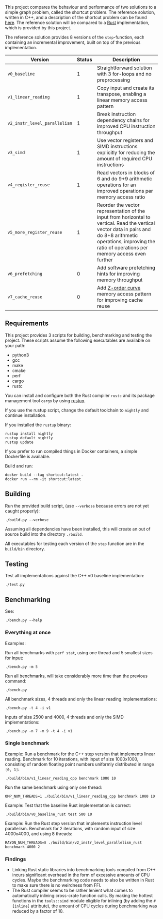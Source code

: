 This project compares the behaviour and performance of two solutions to a simple graph problem, called the shortcut problem.
The reference solution, written in C++, and a description of the shortcut problem can be found [here](http://ppc.cs.aalto.fi/ch2/).
The reference solution will be compared to a [Rust](https://github.com/rust-lang/rust) implementation, which is provided by this project.

The reference solution provides 8 versions of the `step`-function, each containing an incremental improvement, built on top of the previous implementation.

Version | Status |Description
--- | --- | ---
`v0_baseline` | 1 | Straightforward solution with 3 for-loops and no preprocessing
`v1_linear_reading` | 1 | Copy input and create its transpose, enabling a linear memory access pattern
`v2_instr_level_parallelism` | 1 | Break instruction dependency chains for improved CPU instruction throughput
`v3_simd` | 1 | Use vector registers and SIMD instructions explicitly for reducing the amount of required CPU instructions
`v4_register_reuse` | 1 | Read vectors in blocks of 6 and do 9+9 arithmetic operations for an improved operations per memory access ratio
`v5_more_register_reuse` | 1 | Reorder the vector representation of the input from horizontal to vertical. Read the vertical vector data in pairs and do 8+8 arithmetic operations, improving the ratio of operations per memory access even further
`v6_prefetching` | 0 | Add software prefetching hints for improving memory throughput
`v7_cache_reuse` | 0 | Add [Z-order curve](https://en.wikipedia.org/wiki/Z-order_curve) memory access pattern for improving cache reuse


## Requirements

This project provides 3 scripts for building, benchmarking and testing the project.
These scripts assume the following executables are available on your path:

* python3
* gcc
* make
* cmake
* perf
* cargo
* rustc

You can install and configure both the Rust compiler `rustc` and its package management tool `cargo` by using [rustup](https://github.com/rust-lang-nursery/rustup.rs).

If you use the rustup script, change the default toolchain to `nightly` and continue installation.

If you installed the `rustup` binary:
```
rustup install nightly
rustup default nightly
rustup update
```

If you prefer to run compiled things in Docker containers, a simple Dockerfile is available.

Build and run:
```
docker build --tag shortcut:latest .
docker run --rm -it shortcut:latest
```

## Building

Run the provided build script, (use `--verbose` because errors are not yet caught properly):
```
./build.py --verbose
```
Assuming all dependencies have been installed, this will create an out of source build into the directory `./build`.

All executables for testing each version of the `step` function are in the `build/bin` directory.

## Testing

Test all implementations against the C++ v0 baseline implementation:
```
./test.py
```

## Benchmarking

See:
```
./bench.py --help
```

### Everything at once

Examples:

Run all benchmarks with `perf stat`, using one thread and 5 smallest sizes for input:
```
./bench.py -m 5
```

Run all benchmarks, will take considerably more time than the previous command:
```
./bench.py
```

All benchmark sizes, 4 threads and only the linear reading implementations:
```
./bench.py -t 4 -i v1
```

Inputs of size 2500 and 4000, 4 threads and only the SIMD implementations:
```
./bench.py -n 7 -m 9 -t 4 -i v1
```

### Single benchmark

Example: Run a benchmark for the C++ step version that implements linear reading.
Benchmark for 10 iterations, with input of size 1000x1000, consisting of random floating point numbers uniformly distributed in range `[0, 1]`:
```
./build/bin/v1_linear_reading_cpp benchmark 1000 10
```

Run the same benchmark using only one thread:
```
OMP_NUM_THREADS=1 ./build/bin/v1_linear_reading_cpp benchmark 1000 10
```

Example: Test that the baseline Rust implementation is correct:
```
./build/bin/v0_baseline_rust test 500 10
```

Example: Run the Rust step version that implements instruction level parallelism.
Benchmark for 2 iterations, with random input of size 4000x4000, and using 8 threads:
```
RAYON_NUM_THREADS=8 ./build/bin/v2_instr_level_parallelism_rust benchmark 4000 2
```

### Findings

* Linking Rust static libraries into benchmarking tools compiled from C++ incurs significant overhead in the form of excessive amounts of CPU cycles. Maybe the benchmarking code needs to also be written in Rust to make sure there is no weirdness from FFI.
* The Rust compiler seems to be rather lenient what comes to automatically inlining cross-crate function calls. By making the hottest functions in the `tools::simd` module eligible for inlining (by adding the `#[inline]` attribute), the amount of CPU cycles during benchmarking was reduced by a factor of 10.
